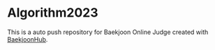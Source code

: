 # Algorithm2023
This is a auto push repository for Baekjoon Online Judge created with [BaekjoonHub](https://github.com/BaekjoonHub/BaekjoonHub).
